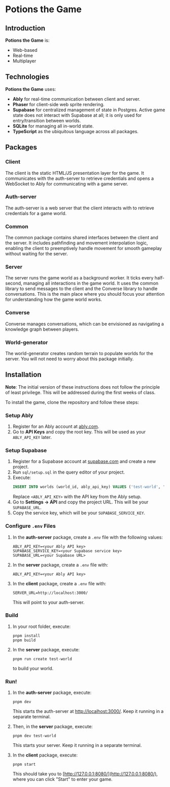 # Potions the Game

## Introduction

**Potions the Game** is:
- Web-based
- Real-time 
- Multiplayer

## Technologies

**Potions the Game** uses:
- **Ably** for real-time communication between client and server.
- **Phaser** for client-side web sprite rendering.
- **Supabase** for centralized management of state in Postgres. Active game state does not interact with Supabase at all; it is only used for entry/transition between worlds.
- **SQLite** for managing all in-world state.
- **TypeScript** as the ubiquitous language across all packages.

## Packages

### Client
The client is the static HTML/JS presentation layer for the game. It communicates with the auth-server to retrieve credentials and opens a WebSocket to Ably for communicating with a game server.

### Auth-server
The auth-server is a web server that the client interacts with to retrieve credentials for a game world.

### Common
The common package contains shared interfaces between the client and the server. It includes pathfinding and movement interpolation logic, enabling the client to preemptively handle movement for smooth gameplay without waiting for the server.

### Server
The server runs the game world as a background worker. It ticks every half-second, managing all interactions in the game world. It uses the common library to send messages to the client and the Converse library to handle conversations. This is the main place where you should focus your attention for understanding how the game world works.

### Converse
Converse manages conversations, which can be envisioned as navigating a knowledge graph between players.

### World-generator
The world-generator creates random terrain to populate worlds for the server. You will not need to worry about this package initially.

## Installation

**Note**: The initial version of these instructions does not follow the principle of least privilege. This will be addressed during the first weeks of class.

To install the game, clone the repository and follow these steps:

### Setup Ably
1. Register for an Ably account at [ably.com](https://ably.com).
2. Go to **API Keys** and copy the root key. This will be used as your `ABLY_API_KEY` later.

### Setup Supabase
1. Register for a Supabase account at [supabase.com](https://supabase.com) and create a new project.
2. Run `sql/setup.sql` in the query editor of your project.
3. Execute:
   ```sql
   INSERT INTO worlds (world_id, ably_api_key) VALUES ('test-world', '<ABLY_API_KEY>');
   ```
   Replace `<ABLY_API_KEY>` with the API key from the Ably setup.
4. Go to **Settings -> API** and copy the project URL. This will be your `SUPABASE_URL`.
5. Copy the service key, which will be your `SUPABASE_SERVICE_KEY`.

### Configure `.env` Files
1. In the **auth-server** package, create a `.env` file with the following values:
   ```
   ABLY_API_KEY=<your Ably API key>
   SUPABASE_SERVICE_KEY=<your Supabase service key>
   SUPABASE_URL=<your Supabase URL>
   ```
2. In the **server** package, create a `.env` file with:
   ```
   ABLY_API_KEY=<your Ably API key>
   ```
3. In the **client** package, create a `.env` file with:
   ```
   SERVER_URL=http://localhost:3000/
   ```
   This will point to your auth-server.

### Build
1. In your root folder, execute:
   ```
   pnpm install
   pnpm build
   ```
2. In the **server** package, execute:
   ```
   pnpm run create test-world
   ```
   to build your world.

### Run!
1. In the **auth-server** package, execute:
   ```
   pnpm dev
   ```
   This starts the auth-server at [http://localhost:3000/](http://localhost:3000/). Keep it running in a separate terminal.

3. Then, in the **server** package, execute:
   ```
   pnpm dev test-world
   ```
   This starts your server. Keep it running in a separate terminal.
4. In the **client** package, execute:
   ```
   pnpm start
   ```
   This should take you to [http://127.0.0.1:8080/](http://127.0.0.1:8080/), where you can click "Start" to enter your game.